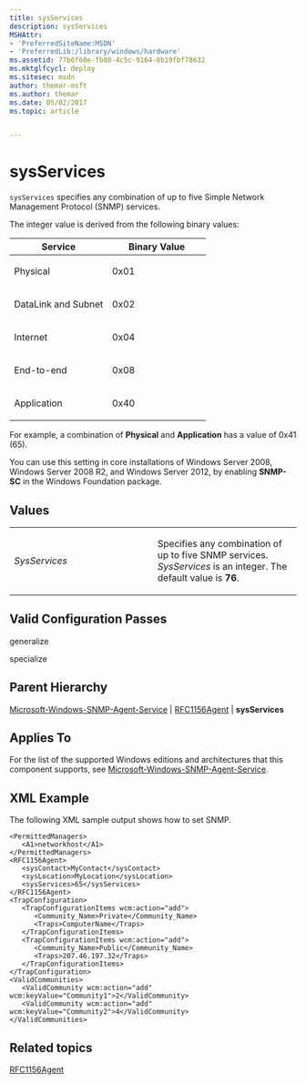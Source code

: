 ```yaml
---
title: sysServices
description: sysServices
MSHAttr:
- 'PreferredSiteName:MSDN'
- 'PreferredLib:/library/windows/hardware'
ms.assetid: 77b6f60e-fb08-4c5c-9164-0b19fbf78632
ms.mktglfcycl: deploy
ms.sitesec: msdn
author: themar-msft
ms.author: themar
ms.date: 05/02/2017
ms.topic: article


---
```


# sysServices


`sysServices` specifies any combination of up to five Simple Network Management Protocol (SNMP) services.

The integer value is derived from the following binary values:

<table>
<colgroup>
<col width="50%" />
<col width="50%" />
</colgroup>
<thead>
<tr class="header">
<th>Service</th>
<th>Binary Value</th>
</tr>
</thead>
<tbody>
<tr class="odd">
<td><p>Physical</p></td>
<td><p>0x01</p></td>
</tr>
<tr class="even">
<td><p>DataLink and Subnet</p></td>
<td><p>0x02</p></td>
</tr>
<tr class="odd">
<td><p>Internet</p></td>
<td><p>0x04</p></td>
</tr>
<tr class="even">
<td><p>End-to-end</p></td>
<td><p>0x08</p></td>
</tr>
<tr class="odd">
<td><p>Application</p></td>
<td><p>0x40</p></td>
</tr>
</tbody>
</table>

 

For example, a combination of **Physical** and **Application** has a value of 0x41 (65).

You can use this setting in core installations of Windows Server 2008, Windows Server 2008 R2, and Windows Server 2012, by enabling **SNMP-SC** in the Windows Foundation package.

## Values


<table>
<colgroup>
<col width="50%" />
<col width="50%" />
</colgroup>
<tbody>
<tr class="odd">
<td><p><em>SysServices</em></p></td>
<td><p>Specifies any combination of up to five SNMP services. <em>SysServices</em> is an integer. The default value is <strong>76</strong>.</p></td>
</tr>
</tbody>
</table>

 

## Valid Configuration Passes


generalize

specialize

## Parent Hierarchy


[Microsoft-Windows-SNMP-Agent-Service](microsoft-windows-snmp-agent-service.md) | [RFC1156Agent](microsoft-windows-snmp-agent-service-rfc1156agent.md) | **sysServices**

## Applies To


For the list of the supported Windows editions and architectures that this component supports, see [Microsoft-Windows-SNMP-Agent-Service](microsoft-windows-snmp-agent-service.md).

## XML Example


The following XML sample output shows how to set SNMP.

```
<PermittedManagers>
   <A1>networkhost</A1>
</PermittedManagers>
<RFC1156Agent>
   <sysContact>MyContact</sysContact>
   <sysLocation>MyLocation</sysLocation>
   <sysServices>65</sysServices>
</RFC1156Agent>
<TrapConfiguration>
   <TrapConfigurationItems wcm:action="add">
      <Community_Name>Private</Community_Name>
      <Traps>ComputerName</Traps>
   </TrapConfigurationItems>
   <TrapConfigurationItems wcm:action="add">
      <Community_Name>Public</Community_Name>
      <Traps>207.46.197.32</Traps>
   </TrapConfigurationItems>
</TrapConfiguration>
<ValidCommunities>
   <ValidCommunity wcm:action="add" wcm:keyValue="Community1">2</ValidCommunity>
   <ValidCommunity wcm:action="add" wcm:keyValue="Community2">4</ValidCommunity>
</ValidCommunities>
```

## Related topics


[RFC1156Agent](microsoft-windows-snmp-agent-service-rfc1156agent.md)

 

 







